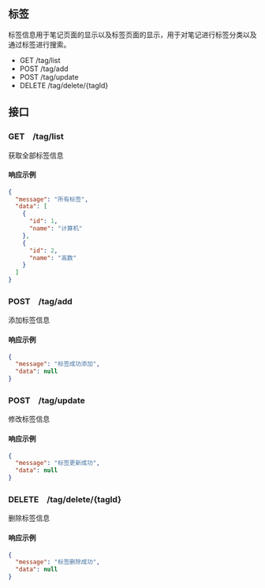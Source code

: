 ## 标签

标签信息用于笔记页面的显示以及标签页面的显示，用于对笔记进行标签分类以及通过标签进行搜索。

- GET /tag/list
- POST /tag/add
- POST /tag/update
- DELETE /tag/delete/{tagId}

## 接口

### GET　/tag/list

获取全部标签信息


#### 响应示例

```json
{
  "message": "所有标签",
  "data": [
    {
      "id": 1,
      "name": "计算机"
    },
    {
      "id": 2,
      "name": "高数"
    }
  ]
}
```

### POST　/tag/add

添加标签信息


#### 响应示例

```json
{
  "message": "标签成功添加",
  "data": null
}
```

### POST　/tag/update

修改标签信息


#### 响应示例

```json
{
  "message": "标签更新成功",
  "data": null
}
```

### DELETE　/tag/delete/{tagId}

删除标签信息


#### 响应示例

```json
{
  "message": "标签删除成功",
  "data": null
}
```
